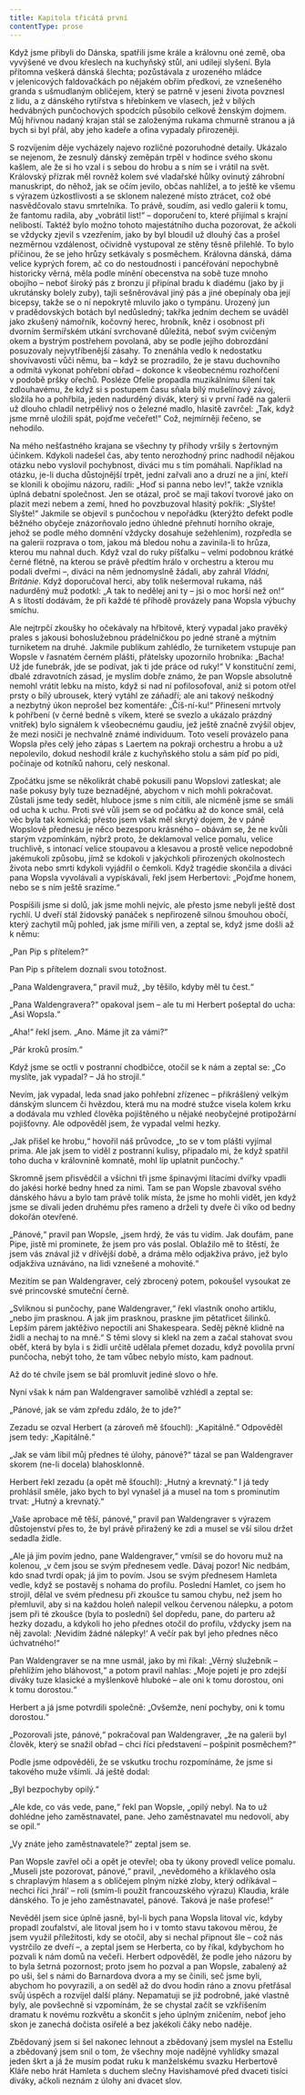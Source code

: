 ```yaml
---
title: Kapitola třicátá první
contentType: prose
---
```


Když jsme přibyli do Dánska, spatřili jsme krále a královnu oné země, oba vyvýšené ve dvou křeslech na kuchyňský stůl, ani udílejí slyšení. Byla přítomna veškerá dánská šlechta; pozůstávala z urozeného mládce v jelenicových faldovačkách po nějakém obřím předkovi, ze vznešeného granda s ušmudlaným obličejem, který se patrně v jeseni života povznesl z lidu, a z dánského rytířstva s hřebínkem ve vlasech, jež v bílých hedvábných punčochových spodcích působilo celkově ženským dojmem. Můj hřivnou nadaný krajan stál se založenýma rukama chmurně stranou a já bych si byl přál, aby jeho kadeře a ofina vypadaly přirozeněji.

S rozvíjením děje vycházely najevo rozličné pozoruhodné de­taily. Ukázalo se nejenom, že zesnulý dánský zeměpán trpěl v hodince svého skonu kašlem, ale že si ho vzal i s sebou do hrobu a s ním se i vrátil na svět. Královský přízrak měl rovněž kolem své vladařské hůlky ovinutý záhrobní manuskript, do něhož, jak se očím jevilo, občas nahlížel, a to ještě ke všemu s výrazem úzkostlivosti a se sklonem nalezené místo ztrácet, což obé nasvědčovalo stavu smrtelníka. To právě, soudím, asi vedlo galerii k tomu, že fantomu radila, aby „vobrátil list!“ – doporučení to, které přijímal s krajní nelibostí. Taktéž bylo možno tohoto majestátního ducha pozorovat, že ačkoli se vždycky zjevil s vzezřením, jako by byl bloudil už dlouhý čas a prošel nezměrnou vzdálenost, očividně vystupoval ze stěny těsně přilehlé. To bylo příčinou, že se jeho hrůzy setkávaly s posměchem. Královna dánská, dáma velice kyprých forem, ač co do nestoudnosti i pancéřování nepochybně historicky věrná, měla podle mínění obecenstva na sobě tuze mnoho obojího – neboť široký pás z bronzu jí připínal bradu k diadému (jako by ji ukrutánsky bolely zuby), tajli sešněrovával jiný pás a jiné obepínaly oba její bicepsy, takže se o ní nepokrytě mluvilo jako o tympánu. Urozený jun v pradědovských botách byl nedůsledný; takřka jedním dechem se uváděl jako zkušený námořník, kočovný herec, hrobník, kněz i osobnost při dvorním šermířském utkání svrchovaně důležitá, neboť svým cvičeným okem a bystrým postřehem povolaná, aby se podle jejího dobrozdání posuzovaly nejvytříbenější zásahy. To znenáhla vedlo k nedostatku shovívavosti vůči němu, ba – když se prozradilo, že je stavu duchovního a odmítá vykonat pohřební obřad – dokonce k všeobecnému rozhořčení v podobě pršky ořechů. Posléze Ofelie propadla muzikálnímu šílení tak zdlouhavému, že když si s postupem času sňala bílý mušelínový závoj, složila ho a pohřbila, jeden nadurděný divák, který si v první řadě na galerii už dlouho chladil netrpělivý nos o železné madlo, hlasitě zavrčel: „Tak, když jsme mrně uložili spát, pojďme večeřet!“ Což, nejmírněji řečeno, se nehodilo.

Na mého nešťastného krajana se všechny ty příhody vršily s žertovným účinkem. Kdykoli nadešel čas, aby tento nerozhodný princ nadhodil nějakou otázku nebo vyslovil pochybnost, diváci mu s tím pomáhali. Například na otázku, je-li ducha důstojnější trpět, jedni zařvali ano a druzí ne a jiní, kteří se klonili k obojímu názoru, radili: „Hoď si panna nebo lev!“, takže vznikla úplná debatní společnost. Jen se otázal, proč se mají takoví tvorové jako on plazit mezi nebem a zemí, hned ho povzbuzoval hlasitý pokřik: „Slyšte! Slyšte!“ Jakmile se objevil s punčochou v nepořádku (kterýžto defekt podle běžného obyčeje znázorňovalo jedno úhledné přehnutí horního okraje, jehož se podle mého domnění vždycky dosahuje sežehlením), rozpředla se na galerii rozprava o tom, jakou má bledou nohu a zavinila-li to hrůza, kterou mu nahnal duch. Když vzal do ruky píšťalku – velmi podobnou krátké černé flétně, na kterou se právě předtím hrálo v orchestru a kterou mu podali dveřmi –, diváci na něm jednomysl­ně žádali, aby zahrál _Vládni, Británie_. Když doporučoval herci, aby tolik nešermoval rukama, náš nadurděný muž podotkl: „A tak to nedělej ani ty – jsi o moc horší než on!“ A s lítostí dodávám, že při každé té příhodě provázely pana Wopsla výbuchy smíchu.

Ale nejtrpčí zkoušky ho očekávaly na hřbitově, který vypadal jako pravěký prales s jakousi bohoslužebnou prádelničkou po jedné straně a mýtním turniketem na druhé. Jakmile publikum zahlédlo, že turniketem vstupuje pan Wopsle v řasnatém černém plášti, přátelsky upozornilo hrobníka: „Bacha! Už jde funebrák, jde se podívat, jak ti jde práce od ruky!“ V konstituční zemi, dbalé zdravotních zásad, je myslím dobře známo, že pan Wopsle absolutně nemohl vrátit lebku na místo, když si nad ní pofilosofoval, aniž si potom otřel prsty o bílý ubrousek, který vytáhl ze záňadří; ale ani takový neškodný a nezbytný úkon neprošel bez komentáře: „Číš-ní-ku!“ Přinesení mrtvoly k pohřbení (v černé bedně s víkem, které se svezlo a ukázalo prázdný vnitřek) bylo signálem k všeobecnému gaudiu, jež ještě značně zvýšil objev, že mezi nosiči je nechvalně známé individuum. Toto veselí provázelo pana Wopsla přes celý jeho zápas s Laertem na pokraji orchestru a hrobu a už nepolevilo, dokud neshodil krále z kuchyňského stolu a sám píď po pídi, počínaje od kotníků nahoru, celý neskonal.

Zpočátku jsme se několikrát chabě pokusili panu Wopslovi zatleskat; ale naše pokusy byly tuze beznadějné, abychom v nich mohli pokračovat. Zůstali jsme tedy sedět, hluboce jsme s ním cítili, ale nicméně jsme se smáli od ucha k uchu. Proti své vůli jsem se od počátku až do konce smál, celá věc byla tak komická; přesto jsem však měl skrytý dojem, že v páně Wopslově přednesu je něco bezesporu krásného – obávám se, že ne kvůli starým vzpomínkám, nýbrž proto, že deklamoval velice pomalu, velice truchlivě, s intonací velice stoupavou a klesavou a prostě velice nepodobně jakémukoli způsobu, jímž se kdokoli v jakýchkoli přirozených okolnostech života nebo smrti kdykoli vyjádřil o čemkoli. Když tragédie skončila a diváci pana Wopsla vyvolávali a vypískávali, řekl jsem Herbertovi: „Pojďme honem, nebo se s ním ještě srazíme.“

Pospíšili jsme si dolů, jak jsme mohli nejvíc, ale přesto jsme nebyli ještě dost rychlí. U dveří stál židovský panáček s nepřirozeně silnou šmouhou obočí, který zachytil můj pohled, jak jsme mířili ven, a zeptal se, když jsme došli až k němu:

„Pan Pip s přítelem?“

Pan Pip s přítelem doznali svou totožnost.

„Pana Waldengravera,“ pravil muž, „by těšilo, kdyby měl tu čest.“

„Pana Waldengravera?“ opakoval jsem – ale tu mi Herbert pošeptal do ucha: „Asi Wopsla.“

„Aha!“ řekl jsem. „Ano. Máme jít za vámi?“

„Pár kroků prosím.“

Když jsme se octli v postranní chodbičce, otočil se k nám a zeptal se: „Co myslíte, jak vypadal? – Já ho strojil.“

Nevím, jak vypadal, leda snad jako pohřební zřízenec – přikrášlený velkým dánským sluncem či hvězdou, která mu na modré stužce visela kolem krku a dodávala mu vzhled člověka pojištěného u nějaké neobyčejné protipožární pojišťovny. Ale odpověděl jsem, že vypadal velmi hezky.

„Jak přišel ke hrobu,“ hovořil náš průvodce, „to se v tom plášti vyjímal prima. Ale jak jsem to viděl z postranní kulisy, připadalo mi, že když spatřil toho ducha v královnině komnatě, mohl líp uplatnit punčochy.“

Skromně jsem přisvědčil a všichni tři jsme špinavými lítacími dvířky vpadli do jakési horké bedny hned za nimi. Tam se pan Wopsle zbavoval svého dánského hávu a bylo tam právě tolik místa, že jsme ho mohli vidět, jen když jsme se dívali jeden druhému přes rameno a drželi ty dveře či víko od bedny dokořán otevřené.

„Pánové,“ pravil pan Wopsle, „jsem hrdý, že vás tu vidím. Jak doufám, pane Pipe, jistě mi prominete, že jsem pro vás poslal. Oblažilo mě to štěstí, že jsem vás znával již v dřívější době, a dráma mělo odjakživa právo, jež bylo odjakživa uznáváno, na lidi vznešené a mohovité.“

Mezitím se pan Waldengraver, celý zbrocený potem, pokoušel vysoukat ze své princovské smuteční černě.

„Svlíknou si punčochy, pane Waldengraver,“ řekl vlastník onoho artiklu, „nebo jim prasknou. A jak jim prasknou, praskne jim pěta­třicet šilinků. Lepším párem jaktěživo nepoctili ani Shakespeara. Seděj pěkně klidně na židli a nechaj to na mně.“ S těmi slovy si klekl na zem a začal stahovat svou oběť, která by byla i s židlí určitě udělala přemet dozadu, když povolila první punčocha, nebýt toho, že tam vůbec nebylo místo, kam padnout.

Až do té chvíle jsem se bál promluvit jediné slovo o hře.

Nyní však k nám pan Waldengraver samolibě vzhlédl a zeptal se:

„Pánové, jak se vám zpředu zdálo, že to jde?“

Zezadu se ozval Herbert (a zároveň mě šťouchl): „Kapitálně.“ Odpověděl jsem tedy: „Kapitálně.“

„Jak se vám líbil můj přednes té úlohy, pánové?“ tázal se pan Waldengraver skorem (ne-li docela) blahosklonně.

Herbert řekl zezadu (a opět mě šťouchl): „Hutný a krevnatý.“ I já tedy prohlásil směle, jako bych to byl vynašel já a musel na tom s prominutím trvat: „Hutný a krevnatý.“

„Vaše aprobace mě těší, pánové,“ pravil pan Waldengraver s výrazem důstojenství přes to, že byl právě přiražený ke zdi a musel se vší silou držet sedadla židle.

„Ale já jim povím jedno, pane Waldengraver,“ vmísil se do hovoru muž na kolenou, „v čem jsou se svým přednesem vedle. Dávaj pozor! Nic nedbám, kdo snad tvrdí opak; já jim to povím. Jsou se svým přednesem Hamleta vedle, když se postavěj s nohama do profilu. Poslední Hamlet, co jsem ho strojil, dělal ve svém přednesu při zkoušce tu samou chybu, než jsem ho přemluvil, aby si na každou holeň nalepil velkou červenou nálepku, a potom jsem při té zkoušce (byla to poslední) šel dopředu, pane, do parteru až hezky dozadu, a kdykoli ho jeho přednes otočil do profilu, vždycky jsem na něj zavolal: ‚Nevidím žádné nálepky!‘ A večír pak byl jeho přednes něco úchvatného!“

Pan Waldengraver se na mne usmál, jako by mi říkal: „Věrný služebník – přehlížím jeho bláhovost,“ a potom pravil nahlas: „Moje pojetí je pro zdejší diváky tuze klasické a myšlenkově hluboké – ale oni k tomu dorostou, oni k tomu dorostou.“

Herbert a já jsme potvrdili společně: „Ovšemže, není pochyby, oni k tomu dorostou.“

„Pozorovali jste, pánové,“ pokračoval pan Waldengraver, „že na galerii byl člověk, který se snažil obřad – chci říci představení – pošpinit posměchem?“

Podle jsme odpověděli, že se vskutku trochu rozpomínáme, že jsme si takového muže všimli. Já ještě dodal:

„Byl bezpochyby opilý.“

„Ale kde, co vás vede, pane,“ řekl pan Wopsle, „opilý nebyl. Na to už dohlédne jeho zaměstnavatel, pane. Jeho zaměstnavatel mu nedovolí, aby se opil.“

„Vy znáte jeho zaměstnavatele?“ zeptal jsem se.

Pan Wopsle zavřel oči a opět je otevřel; oba ty úkony provedl velice pomalu. „Museli jste pozorovat, pánové,“ pravil, „nevědomého a křiklavého osla s chraplavým hlasem a s obličejem plným nízké zloby, který odříkával – nechci říci ‚hrál‘ – roli (smím-li použít francouzského výrazu) Klaudia, krále dánského. To je jeho zaměstnavatel, pánové. Taková je naše profese!“

Nevěděl jsem sice úplně jasně, byl-li bych pana Wopsla litoval víc, kdyby propadl zoufalství, ale litoval jsem ho i v tomto stavu takovou měrou, že jsem využil příležitosti, kdy se otočil, aby si nechal připnout šle – což nás vystrčilo ze dveří –, a zeptal jsem se Herberta, co by říkal, kdybychom ho pozvali k nám domů na večeři. Herbert odpověděl, že podle jeho názoru by to byla šetrná pozornost; proto jsem ho pozval a pan Wopsle, zabalený až po uši, šel s námi do Barnardova dvora a my se činili, seč jsme byli, abychom ho povyrazili, a on seděl až do dvou hodin ráno a znovu přetřásal svůj úspěch a rozvíjel další plány. Nepamatuji se již podrobně, jaké vlastně byly, ale povšechně si vzpomínám, že se chystal začít se vzkříšením dramatu k novému rozkvětu a skončit s jeho úplným zničením, neboť jeho skon je zanechá dočista osiřelé a bez jakékoli čáky nebo naděje.

Zbědovaný jsem si šel nakonec lehnout a zbědovaný jsem myslel na Estellu a zbědovaný jsem snil o tom, že všechny moje nadějné vyhlídky smazal jeden škrt a já že musím podat ruku k manželskému svazku Herbertově Kláře nebo hrát Hamleta s duchem slečny Havishamové před dvaceti tisíci diváky, ačkoli neznám z úlohy ani dvacet slov.
